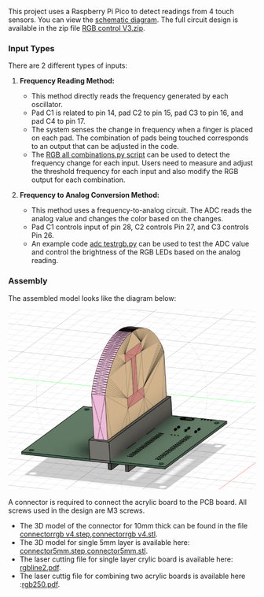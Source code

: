 This project uses a Raspberry Pi Pico to detect readings from 4 touch sensors. You can view the [schematic diagram](RGBsch.pdf). The full circuit design is available in the zip file [RGB control V3.zip](RGB%20control%20V3.zip).

### Input Types

There are 2 different types of inputs:

1. **Frequency Reading Method:**
   - This method directly reads the frequency generated by each oscillator.
   - Pad C1 is related to pin 14, pad C2 to pin 15, pad C3 to pin 16, and pad C4 to pin 17.
   - The system senses the change in frequency when a finger is placed on each pad. The combination of pads being touched corresponds to an output that can be adjusted in the code.
   - The [RGB all combinations.py script](RGB%20all%20combinations.py) can be used to detect the frequency change for each input. Users need to measure and adjust the threshold frequency for each input and also modify the RGB output for each combination.

2. **Frequency to Analog Conversion Method:**
   - This method uses a frequency-to-analog circuit. The ADC reads the analog value and changes the color based on the changes.
   - Pad C1 controls input of pin 28, C2 controls Pin 27, and C3 controls Pin 26.
   - An example code [adc testrgb.py](adc%20testrgb.py) can be used to test the ADC value and control the brightness of the RGB LEDs based on the analog reading.

### Assembly

The assembled model looks like the diagram below:

![Assemble](Assemble%20design.png)

A connector is required to connect the acrylic board to the PCB board. All screws used in the design are M3 screws.

- The 3D model of the connector for 10mm thick can be found in the file [connectorrgb v4.step](connectorrgb%20v4.step),[connectorrgb v4.stl](connectorrgb%20v4.stl).
- The 3D model for single 5mm layer is available here: [connector5mm.step](connector5mm.step),[connector5mm.stl](connector5mm.stl).
- The laser cutting file for single layer crylic board is available here: [rgbline2.pdf](rgbline2.pdf).
- The laser cuttig file for combining two acrylic boards is available here :[rgb250.pdf](rgb250.pdf).

